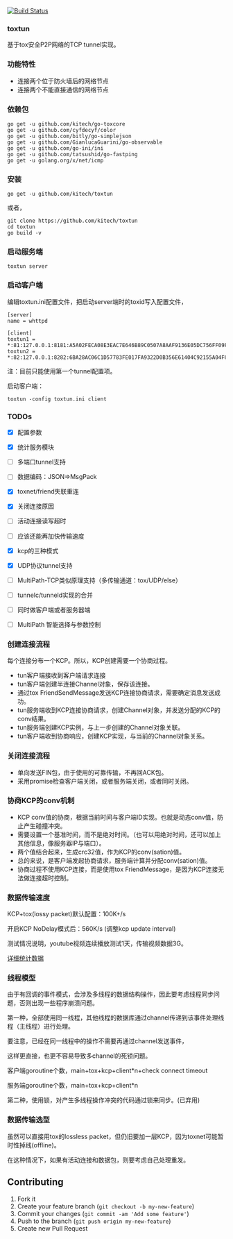 [![Build Status](https://travis-ci.org/kitech/toxtun.svg?branch=master)](https://travis-ci.org/kitech/toxtun)

### toxtun

基于tox安全P2P网络的TCP tunnel实现。

### 功能特性

* 连接两个位于防火墙后的网络节点
* 连接两个不能直接通信的网络节点


### 依赖包

    go get -u github.com/kitech/go-toxcore
    go get -u github.com/cyfdecyf/color
    go get -u github.com/bitly/go-simplejson
    go get -u github.com/GianlucaGuarini/go-observable
    go get -u github.com/go-ini/ini
	go get -u github.com/tatsushid/go-fastping
    go get -u golang.org/x/net/icmp
    

### 安装

    go get -u github.com/kitech/toxtun
    
或者，

    git clone https://github.com/kitech/toxtun
    cd toxtun
    go build -v


### 启动服务端

    toxtun server


### 启动客户端

编辑toxtun.ini配置文件，把启动server端时的toxid写入配置文件，

    [server]
    name = whttpd
    
    [client]
    toxtun1 = *:81:127.0.0.1:8181:A5A02FECA08E3EAC7E646B89C0507A8AAF9136E05DC756FF09F86230951820670F908F2E7719
    toxtun2 = *:82:127.0.0.1:8282:6BA28AC06C1D57783FE017FA9322D0B356E61404C92155A04F64F3B19C75633E8BDDEFFA4856

注：目前只能使用第一个tunnel配置项。

启动客户端：

    toxtun -config toxtun.ini client


### TODOs
- [x] 配置参数
- [x] 统计服务模块
- [ ] 多端口tunnel支持
- [ ] 数据编码：JSON=>MsgPack
- [x] toxnet/friend失联重连
- [x] 关闭连接原因
- [ ] 活动连接读写超时
- [ ] 应该还能再加快传输速度
- [x] kcp的三种模式
- [x] UDP协议tunnel支持
- [ ] MultiPath-TCP类似原理支持（多传输通道：tox/UDP/else）
- [ ] tunnelc/tunneld实现的合并
- [ ] 同时做客户端或者服务器端
- [ ] MultiPath 智能选择与参数控制


### 创建连接流程

每个连接分布一个KCP。所以，KCP创建需要一个协商过程。

* tun客户端接收到客户端请求连接
* tun客户端创建半连接Channel对象，保存该连接。
* 通过tox FriendSendMessage发送KCP连接协商请求，需要确定消息发送成功。
* tun服务端收到KCP连接协商请求，创建Channel对象，并发送分配的KCP的conv结果。
* tun服务端创建KCP实例，与上一步创建的Channel对象关联。
* tun客户端收到协商响应，创建KCP实现，与当前的Channel对象关系。


### 关闭连接流程

* 单向发送FIN包，由于使用的可靠传输，不再回ACK包。
* 采用promise检查客户端关闭，或者服务端关闭，或者同时关闭。


### 协商KCP的conv机制
* KCP conv值的协商，根据当前时间与客户端ID实现。也就是动态conv值，防止产生碰撞冲突。
* 需要设置一个基准时间，而不是绝对时间。（也可以用绝对时间，还可以加上其他信息，像服务器IP与端口）。
* 两个值结合起来，生成crc32值，作为KCP的conv(sation)值。
* 总的来说，是客户端发起协商请求，服务端计算并分配conv(sation)值。
* 协商过程不使用KCP连接，而是使用tox FriendMessage，是因为KCP连接无法做连接超时控制。

### 数据传输速度

KCP+tox(lossy packet)默认配置：100K+/s

开启KCP NoDelay模式后：560K/s (调整kcp update interval)

测试情况说明，youtube视频连续播放测试1天，传输视频数据3G。

[详细统计数据](docs/stats.md)


### 线程模型

由于有回调的事件模式，会涉及多线程的数据结构操作，因此要考虑线程同步问题，否则出现一些程序崩溃问题。

第一种，全部使用同一线程，其他线程的数据库通过channel传递到该事件处理线程（主线程）进行处理。

要注意，已经在同一线程中的操作不需要再通过channel发送事件，

这样更直接，也更不容易导致多channel的死锁问题。

客户端goroutine个数，main+tox+kcp+client*n+check connect timeout

服务端goroutine个数，main+tox+kcp+client*n


第二种，使用锁，对产生多线程操作冲突的代码通过锁来同步。(已弃用)


### 数据传输选型

虽然可以直接用tox的lossless packet，但仍旧要加一层KCP，因为toxnet可能暂时性掉线(offline)。

在这种情况下，如果有活动连接和数据包，则要考虑自己处理重发。


Contributing
------------
1. Fork it
2. Create your feature branch (``git checkout -b my-new-feature``)
3. Commit your changes (``git commit -am 'Add some feature'``)
4. Push to the branch (``git push origin my-new-feature``)
5. Create new Pull Request

